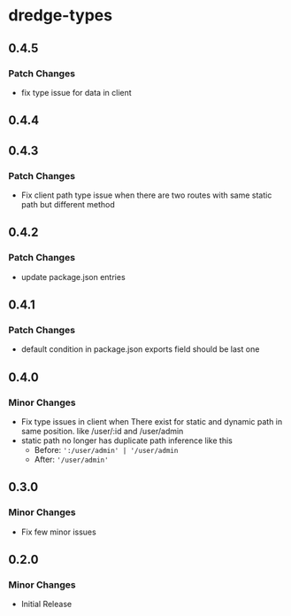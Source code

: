 # dredge-types

## 0.4.5

### Patch Changes

- fix type issue for data in client

## 0.4.4

## 0.4.3

### Patch Changes

- Fix client path type issue when there are two routes with same static path but different method

## 0.4.2

### Patch Changes

- update package.json entries

## 0.4.1

### Patch Changes

- default condition in package.json exports field should be last one

## 0.4.0

### Minor Changes

- Fix type issues in client when There exist for static and dynamic path in same position. like /user/:id and /user/admin
- static path no longer has duplicate path inference like this
  - Before: `':/user/admin' | '/user/admin`
  - After: `'/user/admin'`

## 0.3.0

### Minor Changes

- Fix few minor issues

## 0.2.0

### Minor Changes

- Initial Release
